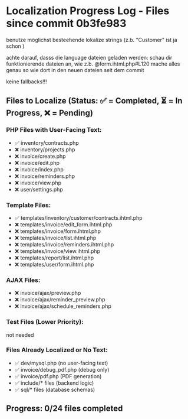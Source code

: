 # Localization Progress Log - Files since commit 0b3fe983

benutze möglichst besteehende lokalize strings (z.b. "Customer" ist ja schon )

achte darauf, dasss die language dateien geladen werden: schau dir funktionierende dateien an, wie z.b. @form.ihtml.php#L120 
mache alles genau so wie dort in den neuen dateien seit dem commit

keine fallbacks!!!


## Files to Localize (Status: ✅ = Completed, ⏳ = In Progress, ❌ = Pending)

### PHP Files with User-Facing Text:
- ✅ inventory/contracts.php
- ❌ inventory/projects.php  
- ❌ invoice/create.php
- ❌ invoice/edit.php
- ❌ invoice/index.php
- ❌ invoice/reminders.php
- ❌ invoice/view.php
- ❌ user/settings.php

### Template Files:
- ✅ templates/inventory/customer/contracts.ihtml.php
- ❌ templates/invoice/edit_form.ihtml.php
- ❌ templates/invoice/form.ihtml.php
- ❌ templates/invoice/list.ihtml.php
- ❌ templates/invoice/reminders.ihtml.php
- ❌ templates/invoice/view.ihtml.php
- ❌ templates/report/list.ihtml.php
- ❌ templates/user/form.ihtml.php

### AJAX Files:
- ❌ invoice/ajax/preview.php
- ❌ invoice/ajax/reminder_preview.php
- ❌ invoice/ajax/schedule_reminders.php

### Test Files (Lower Priority):
not needed

### Files Already Localized or No Text:
- ✅ dev/mysql.php (no user-facing text)
- ✅ invoice/debug_pdf.php (debug only)
- ✅ invoice/pdf.php (PDF generation)
- ✅ include/* files (backend logic)
- ✅ sql/* files (database schemas)

## Progress: 0/24 files completed

